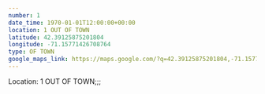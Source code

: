 ```yaml
---
number: 1
date_time: 1970-01-01T12:00:00+00:00
location: 1 OUT OF TOWN
latitude: 42.39125875201804
longitude: -71.15771426708764
type: OF TOWN
google_maps_link: https://maps.google.com/?q=42.39125875201804,-71.15771426708764
---
```


Location: 1 OUT OF TOWN;;;
